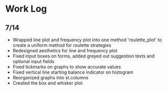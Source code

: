 # Work Log 

## 7/14 
- Wrapped line plot and frequency plot into one method 'roulette_plot' to create a uniform method for roulette strategies
- Redesigned aesthetics for line and frequency plot
- Fixed input boxes on forms, added greyed out suggestion texts and optional input fields
- Fixed tickmarks on graphs to show accurate values
- Fixed vertical line starting balance indicator on histogram
- Reorganized graphs into st.columns
- Created the box and whisker plot